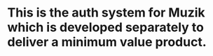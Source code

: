 # This is the auth system for Muzik which is developed separately to deliver a minimum value product.